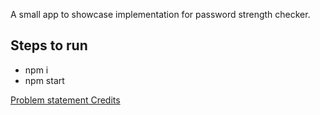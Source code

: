 A small app to showcase implementation for password strength checker.


## Steps to run
- npm i
- npm start


[Problem statement Credits](https://github.com/sadanandpai/frontend-mini-challenges/)
